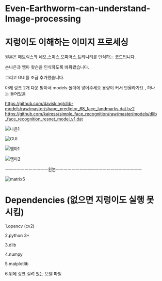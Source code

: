 # Even-Earthworm-can-understand-Image-processing
# 지렁이도 이해하는 이미지 프로세싱


원본은 매트릭스의 네오,스미스,모피어스,트리니티를 인식하는 코드입니다. 

손나은과 엠마 왓슨을 인식하도록 바꿔봤습니다. 

그리고 GUI를 조금 추가했습니다.

아래 링크 2개 다운 받아서 models 폴더에 넣어주세요 
용량이 커서 안올라가요 , 하나는 들어있음

https://github.com/davisking/dlib-models/raw/master/shape_predictor_68_face_landmarks.dat.bz2
https://github.com/kairess/simple_face_recognition/raw/master/models/dlib_face_recognition_resnet_model_v1.dat

![나은1](https://user-images.githubusercontent.com/50771738/86469069-a4ae5a80-bd73-11ea-8cab-29783a2b1c66.png)

![GUI](https://user-images.githubusercontent.com/50771738/86469468-6cf3e280-bd74-11ea-9379-0f8c57ab78c3.png)

![엠마1](https://user-images.githubusercontent.com/50771738/86523634-1688c000-beaa-11ea-9b0f-e80b80d2631e.png)

![엠마2](https://user-images.githubusercontent.com/50771738/86523636-1983b080-beaa-11ea-9bb6-63e33234b425.png)


ㅡㅡㅡㅡㅡㅡㅡㅡㅡㅡㅡ원본ㅡㅡㅡㅡㅡㅡㅡㅡㅡㅡㅡㅡㅡㅡㅡㅡㅡㅡㅡㅡㅡㅡ

![matrix5](https://user-images.githubusercontent.com/50771738/86469318-18506780-bd74-11ea-8853-d40235867d62.png)



# Dependencies (없으면 지렁이도 실행 못시킴)

1.opencv (cv2) 

2.python 3+

3.dlib

4.numpy 

5.matplotlib

6.위에 링크 걸려 있는 모델 파일
